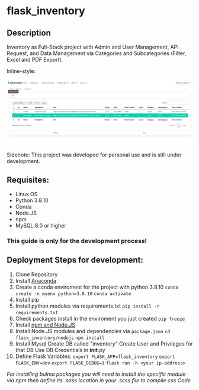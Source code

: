 # flask_inventory

## Description

Inventory as Full-Stack project with Admin and User Management, API Request, and Data Management via Categories and Subcategories (Filter, Excel and PDF Export).


Inline-style: 

![alt text](https://github.com/geoloe/flask_inventory/blob/432e4d592afa07de4b0bb2862ffd20206d1887dd/inventory_demo.png "Example UI")


Sidenote: This project was developed for personal use and is still under development.

## Requisites:
* Linux OS
* Python 3.8.10
* Conda
* Node.JS
* npm
* MySQL 8.0 or higher

### This guide is only for the development process!
## Deployment Steps for development:

1. Clone Repository
2. Install [Anaconda](https://docs.continuum.io/free/anaconda/install/linux/) 
3. Create a conda enviroment for the project with python 3.8.10
    `conda create -n myenv python=3.8.10`
    `conda activate`
4. Install pip
5. Install python modules via requirements.txt
    `pip install -r requirements.txt`
6. Check packages install in the enviroment you just created
    `pip freeze`
7. Install [npm and Node.JS](https://www.geeksforgeeks.org/installation-of-node-js-on-linux/)
8. Install Node.JS modules and dependencies via `package.json`
    `cd flask_inventory/nodejs`
    `npm install`
9. Install Mysql
    Create DB called "inventory"
    Create User and Privileges for that DB
    Use DB Credentials in __init__.py
10. Define Flask Variables:
    `export FLASK_APP=flask_inventory`
    `export FLASK_ENV=dev`
    `export FLASK_DEBUG=1`
    `flask run -h <your ip-address>`

*For installing bulma packages you will need to install the specific module via npm then define its .sass location in your .scss file to compile css Code*
